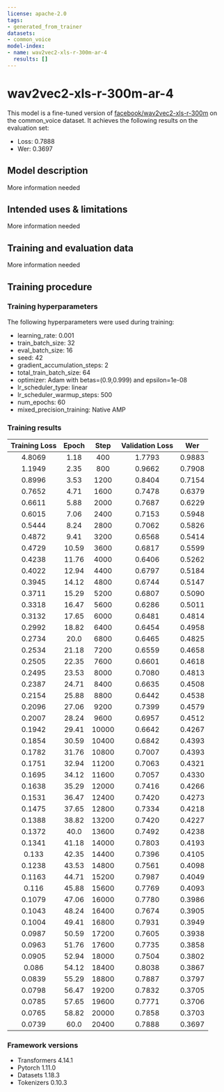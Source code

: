 ```yaml
---
license: apache-2.0
tags:
- generated_from_trainer
datasets:
- common_voice
model-index:
- name: wav2vec2-xls-r-300m-ar-4
  results: []
---
```


<!-- This model card has been generated automatically according to the information the Trainer had access to. You
should probably proofread and complete it, then remove this comment. -->

# wav2vec2-xls-r-300m-ar-4

This model is a fine-tuned version of [facebook/wav2vec2-xls-r-300m](https://huggingface.co/facebook/wav2vec2-xls-r-300m) on the common_voice dataset.
It achieves the following results on the evaluation set:
- Loss: 0.7888
- Wer: 0.3697

## Model description

More information needed

## Intended uses & limitations

More information needed

## Training and evaluation data

More information needed

## Training procedure

### Training hyperparameters

The following hyperparameters were used during training:
- learning_rate: 0.001
- train_batch_size: 32
- eval_batch_size: 16
- seed: 42
- gradient_accumulation_steps: 2
- total_train_batch_size: 64
- optimizer: Adam with betas=(0.9,0.999) and epsilon=1e-08
- lr_scheduler_type: linear
- lr_scheduler_warmup_steps: 500
- num_epochs: 60
- mixed_precision_training: Native AMP

### Training results

| Training Loss | Epoch | Step  | Validation Loss | Wer    |
|:-------------:|:-----:|:-----:|:---------------:|:------:|
| 4.8069        | 1.18  | 400   | 1.7793          | 0.9883 |
| 1.1949        | 2.35  | 800   | 0.9662          | 0.7908 |
| 0.8996        | 3.53  | 1200  | 0.8404          | 0.7154 |
| 0.7652        | 4.71  | 1600  | 0.7478          | 0.6379 |
| 0.6611        | 5.88  | 2000  | 0.7687          | 0.6229 |
| 0.6015        | 7.06  | 2400  | 0.7153          | 0.5948 |
| 0.5444        | 8.24  | 2800  | 0.7062          | 0.5826 |
| 0.4872        | 9.41  | 3200  | 0.6568          | 0.5414 |
| 0.4729        | 10.59 | 3600  | 0.6817          | 0.5599 |
| 0.4238        | 11.76 | 4000  | 0.6406          | 0.5262 |
| 0.4022        | 12.94 | 4400  | 0.6797          | 0.5184 |
| 0.3945        | 14.12 | 4800  | 0.6744          | 0.5147 |
| 0.3711        | 15.29 | 5200  | 0.6807          | 0.5090 |
| 0.3318        | 16.47 | 5600  | 0.6286          | 0.5011 |
| 0.3132        | 17.65 | 6000  | 0.6481          | 0.4814 |
| 0.2992        | 18.82 | 6400  | 0.6454          | 0.4958 |
| 0.2734        | 20.0  | 6800  | 0.6465          | 0.4825 |
| 0.2534        | 21.18 | 7200  | 0.6559          | 0.4658 |
| 0.2505        | 22.35 | 7600  | 0.6601          | 0.4618 |
| 0.2495        | 23.53 | 8000  | 0.7080          | 0.4813 |
| 0.2387        | 24.71 | 8400  | 0.6635          | 0.4508 |
| 0.2154        | 25.88 | 8800  | 0.6442          | 0.4538 |
| 0.2096        | 27.06 | 9200  | 0.7399          | 0.4579 |
| 0.2007        | 28.24 | 9600  | 0.6957          | 0.4512 |
| 0.1942        | 29.41 | 10000 | 0.6642          | 0.4267 |
| 0.1854        | 30.59 | 10400 | 0.6842          | 0.4393 |
| 0.1782        | 31.76 | 10800 | 0.7007          | 0.4393 |
| 0.1751        | 32.94 | 11200 | 0.7063          | 0.4321 |
| 0.1695        | 34.12 | 11600 | 0.7057          | 0.4330 |
| 0.1638        | 35.29 | 12000 | 0.7416          | 0.4266 |
| 0.1531        | 36.47 | 12400 | 0.7420          | 0.4273 |
| 0.1475        | 37.65 | 12800 | 0.7334          | 0.4218 |
| 0.1388        | 38.82 | 13200 | 0.7420          | 0.4227 |
| 0.1372        | 40.0  | 13600 | 0.7492          | 0.4238 |
| 0.1341        | 41.18 | 14000 | 0.7803          | 0.4193 |
| 0.133         | 42.35 | 14400 | 0.7396          | 0.4105 |
| 0.1238        | 43.53 | 14800 | 0.7561          | 0.4098 |
| 0.1163        | 44.71 | 15200 | 0.7987          | 0.4049 |
| 0.116         | 45.88 | 15600 | 0.7769          | 0.4093 |
| 0.1079        | 47.06 | 16000 | 0.7780          | 0.3986 |
| 0.1043        | 48.24 | 16400 | 0.7674          | 0.3905 |
| 0.1004        | 49.41 | 16800 | 0.7931          | 0.3949 |
| 0.0987        | 50.59 | 17200 | 0.7605          | 0.3938 |
| 0.0963        | 51.76 | 17600 | 0.7735          | 0.3858 |
| 0.0905        | 52.94 | 18000 | 0.7504          | 0.3802 |
| 0.086         | 54.12 | 18400 | 0.8038          | 0.3867 |
| 0.0839        | 55.29 | 18800 | 0.7887          | 0.3797 |
| 0.0798        | 56.47 | 19200 | 0.7832          | 0.3705 |
| 0.0785        | 57.65 | 19600 | 0.7771          | 0.3706 |
| 0.0765        | 58.82 | 20000 | 0.7858          | 0.3703 |
| 0.0739        | 60.0  | 20400 | 0.7888          | 0.3697 |


### Framework versions

- Transformers 4.14.1
- Pytorch 1.11.0
- Datasets 1.18.3
- Tokenizers 0.10.3
